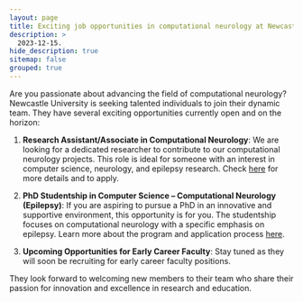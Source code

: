 ```yaml
---
layout: page
title: Exciting job opportunities in computational neurology at Newcastle University!
description: >
  2023-12-15.
hide_description: true
sitemap: false
grouped: true
---
```



Are you passionate about advancing the field of computational neurology? Newcastle University is seeking talented individuals to join their dynamic team. They have several exciting opportunities currently open and on the horizon:

1. **Research Assistant/Associate in Computational Neurology**: We are looking for a dedicated researcher to contribute to our computational neurology projects. This role is ideal for someone with an interest in computer science, neurology, and epilepsy research. Check <a href="https://www.jobs.ac.uk/job/DEX823/research-assistant-associate-computational-neurology" target="_blank">here</a> for more details and to apply.

2. **PhD Studentship in Computer Science – Computational Neurology (Epilepsy)**: If you are aspiring to pursue a PhD in an innovative and supportive environment, this opportunity is for you. The studentship focuses on computational neurology with a specific emphasis on epilepsy. Learn more about the program and application process <a href="https://www.jobs.ac.uk/job/DFC414/phd-studentship-in-computer-science-computational-neurology-epilepsy" target="_blank">here</a>.

3. **Upcoming Opportunities for Early Career Faculty**: Stay tuned as they will soon be recruiting for early career faculty positions. 

They look forward to welcoming new members to their team who share their passion for innovation and excellence in research and education.
